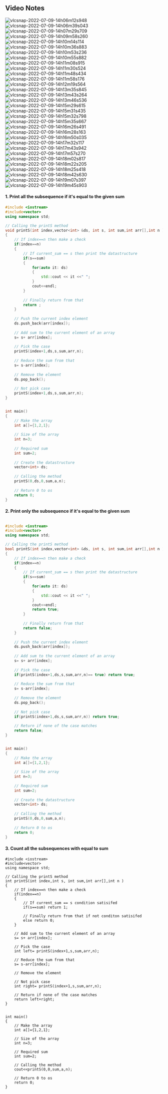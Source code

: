 ## Video Notes

![vlcsnap-2022-07-09-14h06m12s948](https://user-images.githubusercontent.com/37560890/178105062-3d2b89e3-5e6c-4061-b3aa-3488235a8c70.png)
![vlcsnap-2022-07-09-14h06m39s043](https://user-images.githubusercontent.com/37560890/178105068-0597d488-bd1c-4b8c-9899-cc902ae44f61.png)
![vlcsnap-2022-07-09-14h07m29s709](https://user-images.githubusercontent.com/37560890/178105070-af45bdd7-ebc0-49c8-bd8e-acfec97b3d7e.png)
![vlcsnap-2022-07-09-14h09m58s260](https://user-images.githubusercontent.com/37560890/178105073-56479fcb-562d-4960-a17c-6ab44b15ba97.png)
![vlcsnap-2022-07-09-14h10m14s114](https://user-images.githubusercontent.com/37560890/178105075-3fa61537-5bc6-418e-bacb-86f93030fb0a.png)
![vlcsnap-2022-07-09-14h10m36s883](https://user-images.githubusercontent.com/37560890/178105079-84e451c1-572d-4f69-8db7-2739c9fd6098.png)
![vlcsnap-2022-07-09-14h10m53s236](https://user-images.githubusercontent.com/37560890/178105081-638a7740-0d6a-4029-976c-840bd98df5c0.png)
![vlcsnap-2022-07-09-14h10m55s882](https://user-images.githubusercontent.com/37560890/178105083-b833ccc5-76f3-4c50-9853-37b7d62c5617.png)
![vlcsnap-2022-07-09-14h11m08s915](https://user-images.githubusercontent.com/37560890/178105085-46acae99-8afe-4301-90d0-bfc63892e48b.png)
![vlcsnap-2022-07-09-14h11m30s524](https://user-images.githubusercontent.com/37560890/178105087-8d75d425-9404-43b3-88a0-c4a733f5c9e4.png)
![vlcsnap-2022-07-09-14h11m48s434](https://user-images.githubusercontent.com/37560890/178105088-af17bf6a-6f26-48cd-9c32-8fd294432508.png)
![vlcsnap-2022-07-09-14h11m58s176](https://user-images.githubusercontent.com/37560890/178105089-d466c5be-d98d-41b6-8509-896b34633c01.png)
![vlcsnap-2022-07-09-14h12m19s564](https://user-images.githubusercontent.com/37560890/178105090-7dd39fa6-e6d9-4fad-954d-25237dbfee4a.png)
![vlcsnap-2022-07-09-14h13m35s845](https://user-images.githubusercontent.com/37560890/178105092-f16efdba-8ef4-4c08-b815-62824612d7dc.png)
![vlcsnap-2022-07-09-14h13m43s264](https://user-images.githubusercontent.com/37560890/178105093-809acb6c-77dd-4f54-a278-7f8a4e7c91cc.png)
![vlcsnap-2022-07-09-14h13m46s536](https://user-images.githubusercontent.com/37560890/178105096-2c887f87-ab5e-4c06-8d7a-15a43ff4182e.png)
![vlcsnap-2022-07-09-14h15m29s615](https://user-images.githubusercontent.com/37560890/178105097-4a120c28-6ec0-4895-b38c-eb67e51e7eac.png)
![vlcsnap-2022-07-09-14h15m31s435](https://user-images.githubusercontent.com/37560890/178105098-8ac089b4-76be-4a7a-ba1f-79d7a77ed272.png)
![vlcsnap-2022-07-09-14h15m32s798](https://user-images.githubusercontent.com/37560890/178105099-6cbc50f7-46b5-4546-b2af-030aec7dafdc.png)
![vlcsnap-2022-07-09-14h15m35s667](https://user-images.githubusercontent.com/37560890/178105100-8f085879-d5d5-4c2e-85a8-6c0c786bb09d.png)
![vlcsnap-2022-07-09-14h16m26s491](https://user-images.githubusercontent.com/37560890/178105101-96d2e7c8-ac98-4456-815c-0dc51ae38d69.png)
![vlcsnap-2022-07-09-14h16m28s163](https://user-images.githubusercontent.com/37560890/178105103-a129dc36-43df-474a-acb9-fe4e3c3b60ec.png)
![vlcsnap-2022-07-09-14h16m50s035](https://user-images.githubusercontent.com/37560890/178105106-c491200d-ea6e-4d82-9c55-bb32ec489058.png)
![vlcsnap-2022-07-09-14h17m32s117](https://user-images.githubusercontent.com/37560890/178105108-87421451-8a7f-4a4b-b573-4165de6a302f.png)
![vlcsnap-2022-07-09-14h17m43s942](https://user-images.githubusercontent.com/37560890/178105109-762935e7-95c6-4702-a559-3f0e0256f6ef.png)
![vlcsnap-2022-07-09-14h17m57s270](https://user-images.githubusercontent.com/37560890/178105110-0142241f-4298-4784-afca-206706e764f6.png)
![vlcsnap-2022-07-09-14h18m02s817](https://user-images.githubusercontent.com/37560890/178105111-7e515f09-c6fe-4f6d-a4ed-7424c8dd344e.png)
![vlcsnap-2022-07-09-14h18m22s205](https://user-images.githubusercontent.com/37560890/178105114-0605b05f-aff7-4961-a8a7-a4fbf0a3af22.png)
![vlcsnap-2022-07-09-14h18m25s418](https://user-images.githubusercontent.com/37560890/178105115-c164bbf6-8426-43e2-9bc2-06985020631b.png)
![vlcsnap-2022-07-09-14h18m42s630](https://user-images.githubusercontent.com/37560890/178105116-ef29e7ae-27b4-4a6c-b737-e42d82fbe500.png)
![vlcsnap-2022-07-09-14h19m07s397](https://user-images.githubusercontent.com/37560890/178105117-8b85aad0-6e2d-401d-b997-6c6a757e5df9.png)
![vlcsnap-2022-07-09-14h19m45s903](https://user-images.githubusercontent.com/37560890/178105118-03d10cad-5282-44f8-9b8b-dcc7e4d01364.png)

#### 1. Print all the subsequence if it's equal to the given sum 

```cpp
#include <iostream>
#include<vector>
using namespace std;

// Calling the printS method
void printS(int index,vector<int> &ds, int s, int sum,int arr[],int n )
{
    // If index==n then make a check
    if(index==n) 
    {
        // If current_sum == s then print the datastructure
        if(s==sum)
        {
            for(auto it: ds)
            {
                std::cout << it <<" ";
            }
            cout<<endl;
        }
        
        // Finally return from that
        return ;
    }
    
    // Push the current index element
    ds.push_back(arr[index]);
    
    // Add sum to the current element of an array
    s= s+ arr[index];
    
    // Pick the case
    printS(index+1,ds,s,sum,arr,n);
    
    // Reduce the sum from that
    s= s-arr[index];
    
    // Remove the element
    ds.pop_back();
    
    // Not pick case
    printS(index+1,ds,s,sum,arr,n);
}


int main()
{
    // Make the array
    int a[]={1,2,1};
    
    // Size of the array
    int n=3;
    
    // Required sum
    int sum=2;
    
    // Create the datastructure
    vector<int> ds;
    
    // Calling the method
    printS(0,ds,0,sum,a,n);
    
    // Return 0 to os
    return 0;
}
```


#### 2. Print only the subsequence if it's equal to the given sum 

```cpp

#include <iostream>
#include<vector>
using namespace std;

// Calling the printS method
bool printS(int index,vector<int> &ds, int s, int sum,int arr[],int n )
{
    // If index==n then make a check
    if(index==n) 
    {
        // If current_sum == s then print the datastructure
        if(s==sum)
        {
            for(auto it: ds)
            {
                std::cout << it <<" ";
            }
            cout<<endl;
            return true;
        }
        
        // Finally return from that
        return false;
    }
    
    // Push the current index element
    ds.push_back(arr[index]);
    
    // Add sum to the current element of an array
    s= s+ arr[index];
    
    // Pick the case
    if(printS(index+1,ds,s,sum,arr,n)== true) return true;
    
    // Reduce the sum from that
    s= s-arr[index];
    
    // Remove the element
    ds.pop_back();
    
    // Not pick case
    if(printS(index+1,ds,s,sum,arr,n)) return true;
    
    // Return if none of the case matches
    return false;
}


int main()
{
    // Make the array
    int a[]={1,2,1};
    
    // Size of the array
    int n=3;
    
    // Required sum
    int sum=2;
    
    // Create the datastructure
    vector<int> ds;
    
    // Calling the method
    printS(0,ds,0,sum,a,n);
    
    // Return 0 to os
    return 0;
}

```

#### 3. Count all the subsequences with equal to sum 

```
#include <iostream>
#include<vector>
using namespace std;

// Calling the printS method
int printS(int index,int s, int sum,int arr[],int n )
{
    // If index==n then make a check
    if(index==n) 
    {
        // If current_sum == s condition satisifed
        if(s==sum) return 1;
    
        // Finally return from that if not conditon satisifed
        else return 0;
    }
    
    // Add sum to the current element of an array
    s= s+ arr[index];
    
    // Pick the case
    int left= printS(index+1,s,sum,arr,n);
    
    // Reduce the sum from that
    s= s-arr[index];
    
    // Remove the element
    
    // Not pick case
    int right= printS(index+1,s,sum,arr,n);
    
    // Return if none of the case matches
    return left+right;
}


int main()
{
    // Make the array
    int a[]={1,2,1};
    
    // Size of the array
    int n=3;
    
    // Required sum
    int sum=2;
    
    // Calling the method
    cout<<printS(0,0,sum,a,n);
    
    // Return 0 to os
    return 0;
}

```
